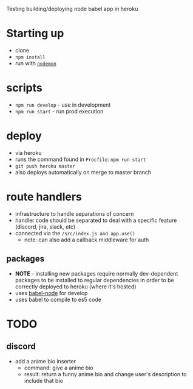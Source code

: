 Testing building/deploying node babel app in heroku


# Starting up
- clone
- `npm install`
- run with [`nodemon`](https://github.com/remy/nodemon)


# scripts
- `npm run develop` - use in development
- `npm run start` - run prod execution


# deploy
- via heroku
- runs the command found in `Procfile`: `npm run start`
- `git push heroku master`
- also deploys automatically on merge to master branch


# route handlers
- infrastructure to handle separations of concern
- handler code should be separated to deal with a specific feature (discord, jira, slack, etc)
- connected via the `/src/index.js and app.use()`
  - note: can also add a callback middleware for auth

## packages
- **NOTE** - installing new packages require normally dev-dependent packages to be installed to regular dependencies in order to be correctly deployed to heroku (where it's hosted)
- uses [babel-node](https://babeljs.io/docs/en/next/babel-node.html) for develop
- uses babel to compile to es5 code




# TODO

## discord
  - add a anime bio inserter
    - command: give <user> a anime bio
    - result: return a funny anime bio and change user's description to include that bio
